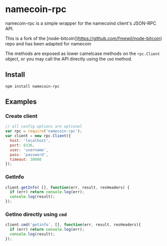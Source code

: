 # namecoin-rpc

namecoin-rpc is a simple wrapper for the namecoind client's JSON-RPC API.

This is a fork of the [node-bitcoin])https://github.com/freewil/node-bitcoin) repo and has been adapted for namecoin

The methods are exposed as lower camelcase methods on the `rpc.Client`
object, or you may call the API directly using the `cmd` method.

## Install

`npm install namecoin-rpc`

## Examples

### Create client
```js
// all config options are optional
var rpc = require('namecoin-rpc');
var client = new rpc.Client({
  host: 'localhost',
  port: 8336,
  user: 'username',
  pass: 'password',
  timeout: 30000
});
```

### GetInfo

```js
client.getInfo( [], function(err, result, resHeaders) {
  if (err) return console.log(err);
  console.log(result);
});
```
### GetIno directly using `cmd`

```js
client.cmd('getinfo', [], function(err, result, resHeaders){
  if (err) return console.log(err);
  console.log(result);
});
```
